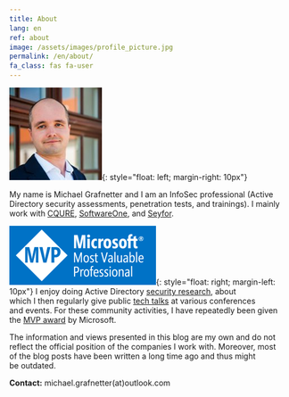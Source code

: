 ```yaml
---
title: About
lang: en
ref: about
image: /assets/images/profile_picture.jpg
permalink: /en/about/
fa_class: fas fa-user
---
```


![Michael Grafnetter Profile Picture](/assets/images/profile_picture.jpg){: style="float: left; margin-right: 10px"}

My name is&nbsp;Michael Grafnetter and&nbsp;I&nbsp;am an&nbsp;InfoSec professional (Active Directory security assessments, penetration tests, and&nbsp;trainings).
I&nbsp;mainly work with&nbsp;[CQURE](https://cqure.pl/), [SoftwareOne](https://www.softwareone.com), and&nbsp;[Seyfor](https://www.seyfor.com/).

![Microsoft MVP Logo](/assets/images/microsoft_mvp.png){: style="float: right; margin-left: 10px"} I&nbsp;enjoy doing Active Directory [security research](/en/projects/), about which&nbsp;I&nbsp;then&nbsp;regularly give public [tech talks](/en/videos/) at&nbsp;various conferences and&nbsp;events. For&nbsp;these community activities, I&nbsp;have repeatedly been given the&nbsp;[MVP award](https://mvp.microsoft.com/en-us/PublicProfile/5001919?fullName=Michael%20Grafnetter) by&nbsp;Microsoft.

The&nbsp;information and&nbsp;views presented in&nbsp;this&nbsp;blog are&nbsp;my own and&nbsp;do&nbsp;not reflect the&nbsp;official position of&nbsp;the&nbsp;companies I&nbsp;work with.
Moreover, most of&nbsp;the&nbsp;blog posts have been written a&nbsp;long time ago and&nbsp;thus might be&nbsp;outdated.

**Contact:** michael.grafnetter(at)outlook.com

